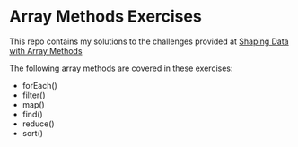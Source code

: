# Array Methods Exercises

This repo contains my solutions to the challenges provided at [Shaping Data with Array Methods](https://github.com/nashville-software-school/client-side-mastery/blob/master/book-3-the-initiate/chapters/JS_ARRAY_METHODS.md)

The following array methods are covered in these exercises:

- forEach()
- filter()
- map()
- find()
- reduce()
- sort()
